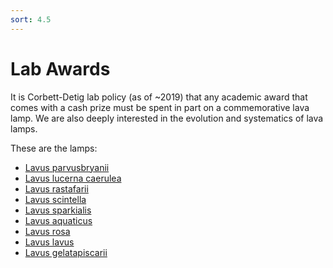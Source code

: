 ```yaml
---
sort: 4.5
---
```

# Lab Awards
It is Corbett-Detig lab policy (as of ~2019) that any academic award that comes with a cash prize must be spent in part on a commemorative lava lamp. We are also deeply interested in the evolution and systematics of lava lamps. 

These are the lamps: 

- [Lavus parvusbryanii](/Awards/Lava_Lamps/Lavus_parvusbryanii/)
- [Lavus lucerna caerulea](/Awards/Lava_Lamps/2/)
- [Lavus rastafarii](/Awards/Lava_Lamps/3/)
- [Lavus scintella](/Awards/Lava_Lamps/4/)
- [Lavus sparkialis](/Awards/Lava_Lamps/5/)
- [Lavus aquaticus](/Awards/Lava_Lamps/6/)
- [Lavus rosa](/Awards/Lava_Lamps/7/)
- [Lavus lavus](/Awards/Lava_Lamps/8/)
- [Lavus gelatapiscarii](/Awards/Lava_Lamps/9/)
